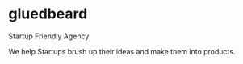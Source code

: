 # gluedbeard
Startup Friendly Agency

We help Startups brush up their ideas and make them into products. 
